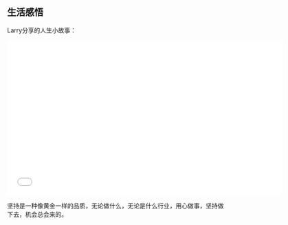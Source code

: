 ## 生活感悟
Larry分享的人生小故事：

<iframe src="//player.bilibili.com/player.html?aid=539026586&bvid=BV1Gi4y1W7Jt&cid=1413238812&p=1"width="640" height="360" scrolling="no" border="1" frameborder="yes" framespacing="0" allowfullscreen="true" allow="autoplay; encrypted-media"> </iframe>

坚持是一种像黄金一样的品质，无论做什么，无论是什么行业，用心做事，坚持做下去，机会总会来的。
